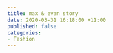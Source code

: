 ```yaml
---
title: max & evan story
date: 2020-03-31 16:18:00 +11:00
published: false
categories:
- Fashion
---
```


